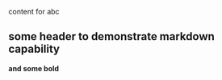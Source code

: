 <!--
name = "Abc"
description = "def"
-->

content for abc

## some header to demonstrate markdown capability

**and some bold**
